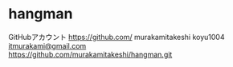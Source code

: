 # hangman
GitHubアカウント
https://github.com/
murakamitakeshi
koyu1004	
itmurakami@gmail.com	
https://github.com/murakamitakeshi/hangman.git